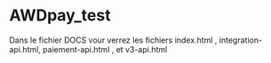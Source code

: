 # AWDpay_test

Dans le fichier DOCS vour verrez les fichiers index.html , integration-api.html, paiement-api.html , et v3-api.html
